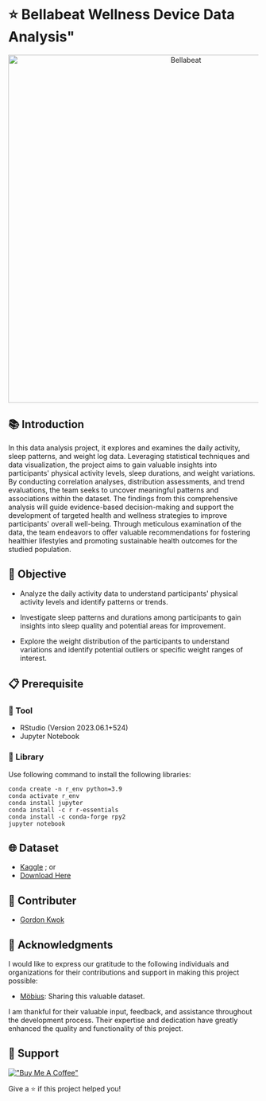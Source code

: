 # ⭐️ Bellabeat Wellness Device Data Analysis"

<p align="center">
  <img src="https://github.com/gordonkwokkwok/Bellabeat-Smart-Wellness-Device-Data-Analysis/assets/112631794/6744e5b1-02d5-4718-b2e5-a88c11f3dbfd" alt="Bellabeat" width="700">
</p>


## 📚 Introduction
In this data analysis project, it explores and examines the daily activity, sleep patterns, and weight log data. Leveraging statistical techniques and data visualization, the project aims to gain valuable insights into participants' physical activity levels, sleep durations, and weight variations. By conducting correlation analyses, distribution assessments, and trend evaluations, the team seeks to uncover meaningful patterns and associations within the dataset. The findings from this comprehensive analysis will guide evidence-based decision-making and support the development of targeted health and wellness strategies to improve participants' overall well-being. Through meticulous examination of the data, the team endeavors to offer valuable recommendations for fostering healthier lifestyles and promoting sustainable health outcomes for the studied population.

## 🎯 Objective
- Analyze the daily activity data to understand participants' physical activity levels and identify patterns or trends.

- Investigate sleep patterns and durations among participants to gain insights into sleep quality and potential areas for improvement.

- Explore the weight distribution of the participants to understand variations and identify potential outliers or specific weight ranges of interest.

## 📋 Prerequisite

### 🔧 Tool
- RStudio (Version 2023.06.1+524)
- Jupyter Notebook

### 📖 Library
Use following command to install the following libraries:
```
conda create -n r_env python=3.9
conda activate r_env
conda install jupyter
conda install -c r r-essentials
conda install -c conda-forge rpy2
jupyter notebook
```

## 🌐 Dataset
- [Kaggle](https://www.kaggle.com/datasets/arashnic/fitbit?resource=download) ; or
- [Download Here](https)

## 👥 Contributer
- [Gordon Kwok](https://www.linkedin.com/in/gordonkwokch/)

## 🤝 Acknowledgments

I would like to express our gratitude to the following individuals and organizations for their contributions and support in making this project possible:

- [Möbius](https://www.kaggle.com/arashnic): Sharing this valuable dataset.

I am thankful for their valuable input, feedback, and assistance throughout the development process. Their expertise and dedication have greatly enhanced the quality and functionality of this project.

## 💪 Support
[!["Buy Me A Coffee"](https://www.buymeacoffee.com/assets/img/custom_images/orange_img.png)](https://www.buymeacoffee.com/gordonhei25)

Give a ⭐️ if this project helped you!
